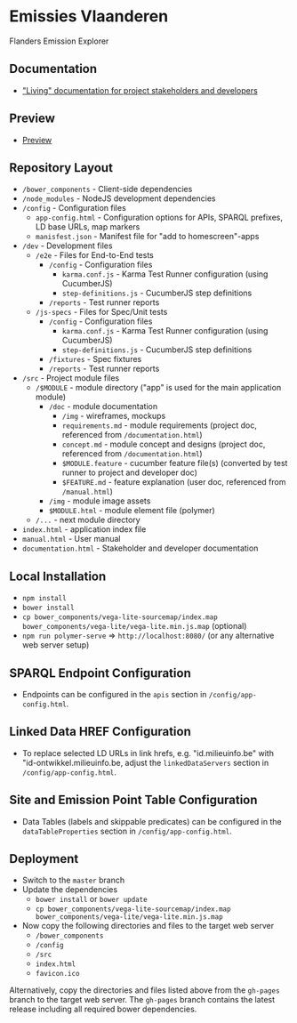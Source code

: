 # Emissies Vlaanderen

Flanders Emission Explorer

## Documentation

* ["Living" documentation for project stakeholders and developers](http://projects.bnowack.de/2016/06-emissies-vlaanderen/documentation.html)

## Preview

* [Preview](http://projects.bnowack.de/2016/06-emissies-vlaanderen/)

## Repository Layout

* `/bower_components`               - Client-side dependencies
* `/node_modules`                   - NodeJS development dependencies
* `/config`                         - Configuration files
    * `app-config.html`             - Configuration options for APIs, SPARQL prefixes, LD base URLs, map markers
    * `manisfest.json`              - Manifest file for "add to homescreen"-apps
* `/dev`                            - Development files
    * `/e2e`                        - Files for End-to-End tests
        * `/config`                 - Configuration files
            * `karma.conf.js`       - Karma Test Runner configuration (using CucumberJS)
            * `step-definitions.js` - CucumberJS step definitions
        * `/reports`                - Test runner reports
    * `/js-specs`                   - Files for Spec/Unit tests
        * `/config`                 - Configuration files
            * `karma.conf.js`       - Karma Test Runner configuration (using CucumberJS)
            * `step-definitions.js` - CucumberJS step definitions
        * `/fixtures`               - Spec fixtures
        * `/reports`                - Test runner reports
* `/src`                            - Project module files
    * `/$MODULE`                    - module directory ("app" is used for the main application module)
        * `/doc`                    - module documentation
            * `/img`                - wireframes, mockups
            * `requirements.md`     - module requirements (project doc, referenced from `/documentation.html`)
            * `concept.md`          - module concept and designs (project doc, referenced from `/documentation.html`)
            * `$MODULE.feature`     - cucumber feature file(s) (converted by test runner to project and developer doc)
            * `$FEATURE.md`         - feature explanation (user doc, referenced from `/manual.html`)
        * `/img`                    - module image assets
        * `$MODULE.html`            - module element file (polymer)
    * `/...`                        - next module directory
* `index.html`                      - application index file
* `manual.html`                     - User manual
* `documentation.html`              - Stakeholder and developer documentation

## Local Installation

* `npm install`
* `bower install`
* `cp bower_components/vega-lite-sourcemap/index.map bower_components/vega-lite/vega-lite.min.js.map` (optional)
* `npm run polymer-serve` => `http://localhost:8080/` (or any alternative web server setup)

## SPARQL Endpoint Configuration
  
* Endpoints can be configured in the `apis` section in `/config/app-config.html`.

## Linked Data HREF Configuration

* To replace selected LD URLs in link hrefs, e.g. "id.milieuinfo.be" with "id-ontwikkel.milieuinfo.be,
  adjust the `linkedDataServers` section in `/config/app-config.html`.

## Site and Emission Point Table Configuration

* Data Tables (labels and skippable predicates) can be configured in the `dataTableProperties` section in `/config/app-config.html`.

## Deployment

* Switch to the `master` branch
* Update the dependencies
    * `bower install` or `bower update`
    * `cp bower_components/vega-lite-sourcemap/index.map bower_components/vega-lite/vega-lite.min.js.map`
* Now copy the following directories and files to the target web server
    * `/bower_components`
    * `/config`
    * `/src`
    * `index.html`
    * `favicon.ico`

Alternatively, copy the directories and files listed above from the `gh-pages` branch to the target web server.
The `gh-pages` branch contains the latest release including all required bower dependencies.
